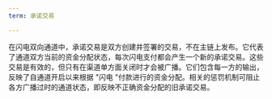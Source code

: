 ```yaml
---
term: 承诺交易

---
```

在闪电双向通道中，承诺交易是双方创建并签署的交易，不在主链上发布。它代表了通道双方当前的资金分配状态，每次闪电支付都会产生一个新的承诺交易。这些交易是有效的，但只有在渠道单方面关闭时才会被广播。它们包含每一方的输出，反映了自通道开启以来根据 "闪电 "付款进行的资金分配。相关的惩罚机制可阻止各方广播过时的通道状态，即反映不正确资金分配的旧承诺交易。